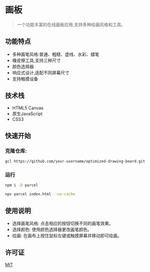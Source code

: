 # 画板

> 一个功能丰富的在线画板应用,支持多种绘画风格和工具。

## 功能特点

- 多种画笔风格:普通、粗糙、虚线、水彩、蜡笔
- 橡皮擦工具,支持三种尺寸
- 颜色选择器
- 响应式设计,适配不同屏幕尺寸
- 支持触摸设备

## 技术栈

- HTML5 Canvas
- 原生JavaScript
- CSS3

## 快速开始

### 克隆仓库:

   ```bash
   gcl https://github.com/your-username/optimized-drawing-board.git

   ```

### 运行 

```bash
npm i -D parcel 

npx parcel index.html --no-cache

```



## 使用说明

- 选择画笔风格: 点击相应的按钮切换不同的画笔效果。
- 选择颜色: 使用颜色选择器更改画笔颜色。
- 绘画: 在画布上按住鼠标左键或触摸屏幕并移动即可绘画。



## 许可证

[MIT](https://choosealicense.com/licenses/mit/)
